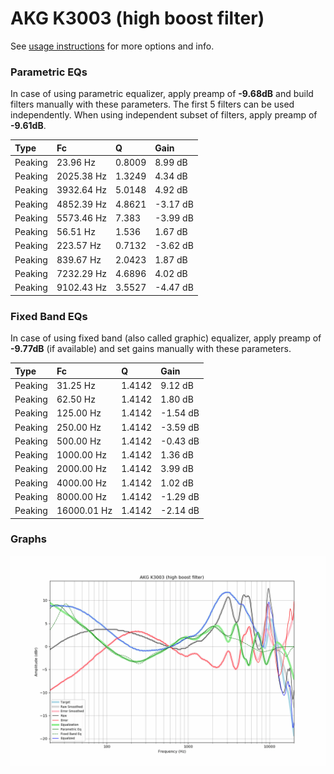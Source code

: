 # AKG K3003 (high boost filter)
See [usage instructions](https://github.com/jaakkopasanen/AutoEq#usage) for more options and info.

### Parametric EQs
In case of using parametric equalizer, apply preamp of **-9.68dB** and build filters manually
with these parameters. The first 5 filters can be used independently.
When using independent subset of filters, apply preamp of **-9.61dB**.

| Type    | Fc         |      Q | Gain     |
|:--------|:-----------|:-------|:---------|
| Peaking | 23.96 Hz   | 0.8009 | 8.99 dB  |
| Peaking | 2025.38 Hz | 1.3249 | 4.34 dB  |
| Peaking | 3932.64 Hz | 5.0148 | 4.92 dB  |
| Peaking | 4852.39 Hz | 4.8621 | -3.17 dB |
| Peaking | 5573.46 Hz | 7.383  | -3.99 dB |
| Peaking | 56.51 Hz   | 1.536  | 1.67 dB  |
| Peaking | 223.57 Hz  | 0.7132 | -3.62 dB |
| Peaking | 839.67 Hz  | 2.0423 | 1.87 dB  |
| Peaking | 7232.29 Hz | 4.6896 | 4.02 dB  |
| Peaking | 9102.43 Hz | 3.5527 | -4.47 dB |

### Fixed Band EQs
In case of using fixed band (also called graphic) equalizer, apply preamp of **-9.77dB**
(if available) and set gains manually with these parameters.

| Type    | Fc          |      Q | Gain     |
|:--------|:------------|:-------|:---------|
| Peaking | 31.25 Hz    | 1.4142 | 9.12 dB  |
| Peaking | 62.50 Hz    | 1.4142 | 1.80 dB  |
| Peaking | 125.00 Hz   | 1.4142 | -1.54 dB |
| Peaking | 250.00 Hz   | 1.4142 | -3.59 dB |
| Peaking | 500.00 Hz   | 1.4142 | -0.43 dB |
| Peaking | 1000.00 Hz  | 1.4142 | 1.36 dB  |
| Peaking | 2000.00 Hz  | 1.4142 | 3.99 dB  |
| Peaking | 4000.00 Hz  | 1.4142 | 1.02 dB  |
| Peaking | 8000.00 Hz  | 1.4142 | -1.29 dB |
| Peaking | 16000.01 Hz | 1.4142 | -2.14 dB |

### Graphs
![](./AKG%20K3003%20(high%20boost%20filter).png)